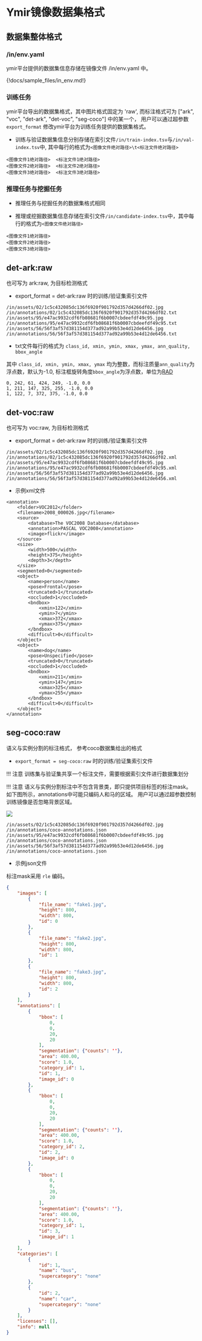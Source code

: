 # Ymir镜像数据集格式

## 数据集整体格式

### /in/env.yaml

ymir平台提供的数据集信息存储在镜像文件 /in/env.yaml 中。

{!docs/sample_files/in_env.md!}

### 训练任务

ymir平台导出的数据集格式，其中图片格式固定为 'raw', 而标注格式可为 ["ark", "voc", "det-ark", "det-voc", "seg-coco"] 中的某一个， 用户可以通过超参数 `export_format` 修改ymir平台为训练任务提供的数据集格式。


- 训练与验证数据集信息分别存储在索引文件`/in/train-index.tsv`与`/in/val-index.tsv`中, 其中每行的格式为`<图像文件绝对路径>\t<标注文件绝对路径>`

```
<图像文件1绝对路径>  <标注文件1绝对路径>
<图像文件2绝对路径>  <标注文件2绝对路径>
<图像文件3绝对路径>  <标注文件3绝对路径>
```

### 推理任务与挖掘任务

- 推理任务与挖掘任务的数据集格式相同

- 推理或挖掘数据集信息存储在索引文件`/in/candidate-index.tsv`中，其中每行的格式为`<图像文件绝对路径>`

```
<图像文件1绝对路径>
<图像文件2绝对路径>
<图像文件3绝对路径>
```

## det-ark:raw

也可写为 ark:raw, 为目标检测格式

- export_format = det-ark:raw 时的训练/验证集索引文件

```
/in/assets/02/1c5c432085dc136f6920f901792d357d4266df02.jpg      /in/annotations/02/1c5c432085dc136f6920f901792d357d4266df02.txt
/in/assets/95/e47ac9932cdf6fb08681f6b0007cbdeefdf49c95.jpg      /in/annotations/95/e47ac9932cdf6fb08681f6b0007cbdeefdf49c95.txt
/in/assets/56/56f3af57d381154d377ad92a99b53e4d12de6456.jpg      /in/annotations/56/56f3af57d381154d377ad92a99b53e4d12de6456.txt
```

- txt文件每行的格式为 `class_id, xmin, ymin, xmax, ymax, ann_quality, bbox_angle`

其中 `class_id, xmin, ymin, xmax, ymax` 均为整数，而标注质量`ann_quality`为浮点数，默认为-1.0, 标注框旋转角度`bbox_angle`为浮点数，单位为[RAD](https://baike.baidu.com/item/RAD/2262445)
```
0, 242, 61, 424, 249, -1.0, 0.0
1, 211, 147, 325, 255, -1.0, 0.0
1, 122, 7, 372, 375, -1.0, 0.0
```


## det-voc:raw

也可写为 voc:raw, 为目标检测格式

- export_format = det-ark:raw 时的训练/验证集索引文件

```
/in/assets/02/1c5c432085dc136f6920f901792d357d4266df02.jpg      /in/annotations/02/1c5c432085dc136f6920f901792d357d4266df02.xml
/in/assets/95/e47ac9932cdf6fb08681f6b0007cbdeefdf49c95.jpg      /in/annotations/95/e47ac9932cdf6fb08681f6b0007cbdeefdf49c95.xml
/in/assets/56/56f3af57d381154d377ad92a99b53e4d12de6456.jpg      /in/annotations/56/56f3af57d381154d377ad92a99b53e4d12de6456.xml
```

- 示例xml文件
```
<annotation>
	<folder>VOC2012</folder>
	<filename>2008_000026.jpg</filename>
	<source>
		<database>The VOC2008 Database</database>
		<annotation>PASCAL VOC2008</annotation>
		<image>flickr</image>
	</source>
	<size>
		<width>500</width>
		<height>375</height>
		<depth>3</depth>
	</size>
	<segmented>0</segmented>
	<object>
		<name>person</name>
		<pose>Frontal</pose>
		<truncated>1</truncated>
		<occluded>1</occluded>
		<bndbox>
			<xmin>122</xmin>
			<ymin>7</ymin>
			<xmax>372</xmax>
			<ymax>375</ymax>
		</bndbox>
		<difficult>0</difficult>
	</object>
	<object>
		<name>dog</name>
		<pose>Unspecified</pose>
		<truncated>0</truncated>
		<occluded>1</occluded>
		<bndbox>
			<xmin>211</xmin>
			<ymin>147</ymin>
			<xmax>325</xmax>
			<ymax>255</ymax>
		</bndbox>
		<difficult>0</difficult>
	</object>
</annotation>
```

## seg-coco:raw

语义与实例分割的标注格式， 参考coco数据集给出的格式

- `export_format = seg-coco:raw` 时的训练/验证集索引文件

!!! 注意
    训练集与验证集共享一个标注文件，需要根据索引文件进行数据集划分

!!! 注意
    语义与实例分割标注中不包含背景类，即只提供项目标签的标注mask。
    如下图所示，annotations中可能只编码人和马的区域。
    用户可以通过超参数控制训练镜像是否忽略背景区域。

![](../imgs/2007_000783.png)

```
/in/assets/02/1c5c432085dc136f6920f901792d357d4266df02.jpg      /in/annotations/coco-annotations.json
/in/assets/95/e47ac9932cdf6fb08681f6b0007cbdeefdf49c95.jpg      /in/annotations/coco-annotations.json
/in/assets/56/56f3af57d381154d377ad92a99b53e4d12de6456.jpg      /in/annotations/coco-annotations.json
```

- 示例json文件

标注mask采用 `rle` 编码。

```json
{
    "images": [
        {
            "file_name": "fake1.jpg",
            "height": 800,
            "width": 800,
            "id": 0
        },
        {
            "file_name": "fake2.jpg",
            "height": 800,
            "width": 800,
            "id": 1
        },
        {
            "file_name": "fake3.jpg",
            "height": 800,
            "width": 800,
            "id": 2
        }
    ],
    "annotations": [
        {
            "bbox": [
                0,
                0,
                20,
                20
            ],
            "segmentation": {"counts": ''},
            "area": 400.00,
            "score": 1.0,
            "category_id": 1,
            "id": 1,
            "image_id": 0
        },
        {
            "bbox": [
                0,
                0,
                20,
                20
            ],
            "segmentation": {"counts": ''},
            "area": 400.00,
            "score": 1.0,
            "category_id": 2,
            "id": 2,
            "image_id": 0
        },
        {
            "bbox": [
                0,
                0,
                20,
                20
            ],
            "segmentation": {"counts": ''},
            "area": 400.00,
            "score": 1.0,
            "category_id": 1,
            "id": 3,
            "image_id": 1
        }
    ],
    "categories": [
        {
            "id": 1,
            "name": "bus",
            "supercategory": "none"
        },
        {
            "id": 2,
            "name": "car",
            "supercategory": "none"
        }
    ],
    "licenses": [],
    "info": null
}
```
